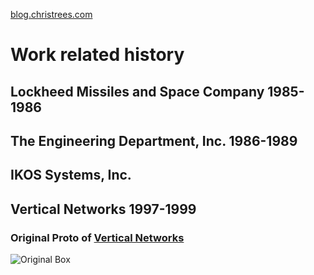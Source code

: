[blog.christrees.com](../)
# Work related history

## Lockheed Missiles and Space Company 1985-1986

## The Engineering Department, Inc. 1986-1989

## IKOS Systems, Inc. 

## Vertical Networks 1997-1999

### Original Proto of [Vertical Networks](http://www.verticalnetworks.com/)
![Original Box](https://lh3.googleusercontent.com/9L7QA2iTHQh1DSYGJ9G4XplqKnt_Ctz5WYaiHsuSkxPqAbrElUvcFNwNwj2azy1W72m-29mNGTNFXq91CEOewkbOhn_VpLvVZOaXrvJ3WABLhu7BaERM4lnUecH-6T3p8pwWBHkiZQ=w400)
